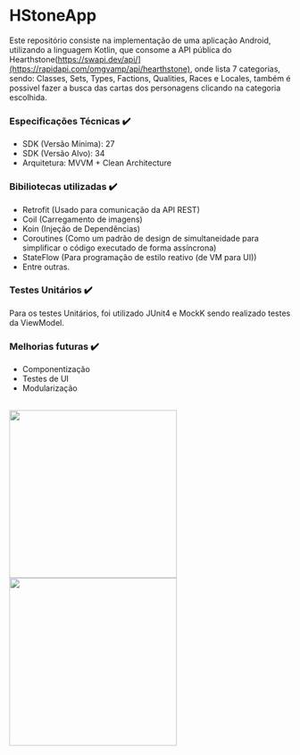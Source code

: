 # HStoneApp
Este repositório consiste na implementação de uma aplicação Android, utilizando a linguagem Kotlin, que consome a API pública do Hearthstone(https://swapi.dev/api/](https://rapidapi.com/omgvamp/api/hearthstone), onde lista 7 categorias, sendo: Classes, Sets, Types, Factions, Qualities, Races e Locales, também é possivel fazer a busca das cartas dos personagens clicando na categoria escolhida.

### Especificações Técnicas ✔️
- SDK (Versão Mínima): 27
- SDK (Versão Alvo): 34
- Arquitetura: MVVM + Clean Architecture
### Bibiliotecas utilizadas ✔️
- Retrofit (Usado para comunicação da API REST)
- Coil (Carregamento de imagens)
- Koin (Injeção de Dependências)
- Coroutines (Como um padrão de design de simultaneidade para simplificar o código executado de forma assíncrona)
- StateFlow (Para programação de estilo reativo (de VM para UI))
- Entre outras.
### Testes Unitários ✔️
Para os testes Unitários, foi utilizado JUnit4 e MockK sendo realizado testes da ViewModel.
### Melhorias futuras ✔️
- Componentização
- Testes de UI
- Modularização
</br>
<img src="https://github.com/moniqueazv13/HStoneApp/assets/67206555/7966550a-e484-4a0a-83b8-e56ec2333418" width="300"/> <img src="https://github.com/moniqueazv13/HStoneApp/assets/67206555/34583aad-2d01-406b-a7e4-9d5adc5e2de7" width="300"/>

